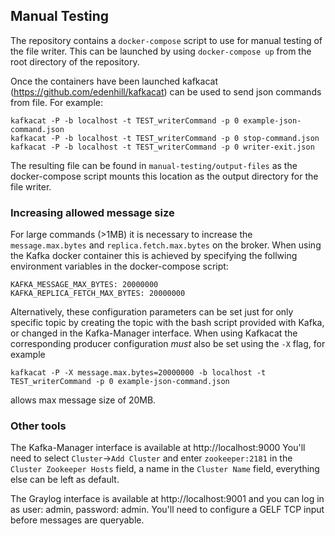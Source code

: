 ## Manual Testing

The repository contains a `docker-compose` script to use for manual testing of the file writer.
This can be launched by using `docker-compose up` from the root directory of the repository.

Once the containers have been launched kafkacat (https://github.com/edenhill/kafkacat) can be used to send json commands from file.
For example:
```
kafkacat -P -b localhost -t TEST_writerCommand -p 0 example-json-command.json
kafkacat -P -b localhost -t TEST_writerCommand -p 0 stop-command.json
kafkacat -P -b localhost -t TEST_writerCommand -p 0 writer-exit.json
```

The resulting file can be found in `manual-testing/output-files` as the docker-compose script mounts this location as the output directory for the file writer.

### Increasing allowed message size

For large commands (>1MB) it is necessary to increase the `message.max.bytes` and `replica.fetch.max.bytes` on the broker. When using the Kafka docker container this is achieved by specifying the follwing environment variables in the docker-compose script:
```
KAFKA_MESSAGE_MAX_BYTES: 20000000
KAFKA_REPLICA_FETCH_MAX_BYTES: 20000000
```
Alternatively, these configuration parameters can be set just for only specific topic by creating the topic with the bash script provided with Kafka, or changed in the Kafka-Manager interface. When using Kafkacat the corresponding producer configuration _must_ also be set using the `-X` flag, for example
```
kafkacat -P -X message.max.bytes=20000000 -b localhost -t TEST_writerCommand -p 0 example-json-command.json
```
allows max message size of 20MB.

### Other tools
The Kafka-Manager interface is available at http://localhost:9000
You'll need to select `Cluster`->`Add Cluster` and enter `zookeeper:2181` in the `Cluster Zookeeper Hosts` field, a name in the `Cluster Name` field, everything else can be left as default.

The Graylog interface is available at http://localhost:9001 and you can log in as user: admin, password: admin. You'll need to configure a GELF TCP input before messages are queryable.
